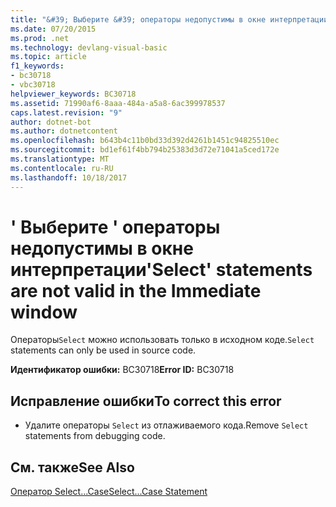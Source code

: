 ```yaml
---
title: "&#39; Выберите &#39; операторы недопустимы в окне интерпретации"
ms.date: 07/20/2015
ms.prod: .net
ms.technology: devlang-visual-basic
ms.topic: article
f1_keywords:
- bc30718
- vbc30718
helpviewer_keywords: BC30718
ms.assetid: 71990af6-8aaa-484a-a5a8-6ac399978537
caps.latest.revision: "9"
author: dotnet-bot
ms.author: dotnetcontent
ms.openlocfilehash: b643b4c11b0bd33d392d4261b1451c94825510ec
ms.sourcegitcommit: bd1ef61f4bb794b25383d3d72e71041a5ced172e
ms.translationtype: MT
ms.contentlocale: ru-RU
ms.lasthandoff: 10/18/2017
---
```

# <a name="39select39-statements-are-not-valid-in-the-immediate-window"></a><span data-ttu-id="cd6a0-102">&#39; Выберите &#39; операторы недопустимы в окне интерпретации</span><span class="sxs-lookup"><span data-stu-id="cd6a0-102">&#39;Select&#39; statements are not valid in the Immediate window</span></span>
<span data-ttu-id="cd6a0-103">Операторы`Select` можно использовать только в исходном коде.</span><span class="sxs-lookup"><span data-stu-id="cd6a0-103">`Select` statements can only be used in source code.</span></span>  
  
 <span data-ttu-id="cd6a0-104">**Идентификатор ошибки:** BC30718</span><span class="sxs-lookup"><span data-stu-id="cd6a0-104">**Error ID:** BC30718</span></span>  
  
## <a name="to-correct-this-error"></a><span data-ttu-id="cd6a0-105">Исправление ошибки</span><span class="sxs-lookup"><span data-stu-id="cd6a0-105">To correct this error</span></span>  
  
-   <span data-ttu-id="cd6a0-106">Удалите операторы `Select` из отлаживаемого кода.</span><span class="sxs-lookup"><span data-stu-id="cd6a0-106">Remove `Select` statements from debugging code.</span></span>  
  
## <a name="see-also"></a><span data-ttu-id="cd6a0-107">См. также</span><span class="sxs-lookup"><span data-stu-id="cd6a0-107">See Also</span></span>  
 [<span data-ttu-id="cd6a0-108">Оператор Select...Case</span><span class="sxs-lookup"><span data-stu-id="cd6a0-108">Select...Case Statement</span></span>](../../visual-basic/language-reference/statements/select-case-statement.md)
